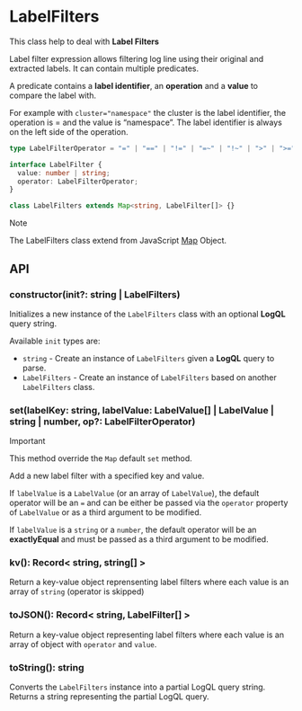 # LabelFilters

This class help to deal with **Label Filters**

Label filter expression allows filtering log line using their original and extracted labels. It can contain multiple predicates.

A predicate contains a **label identifier**, an **operation** and a **value** to compare the label with.

For example with `cluster="namespace"` the cluster is the label identifier, the operation is = and the value is “namespace”. The label identifier is always on the left side of the operation.

```ts
type LabelFilterOperator = "=" | "==" | "!=" | "=~" | "!~" | ">" | ">=" | "<" | "<=";

interface LabelFilter {
  value: number | string;
  operator: LabelFilterOperator;
}

class LabelFilters extends Map<string, LabelFilter[]> {}
```

> [!NOTE]
> The LabelFilters class extend from JavaScript [Map](https://developer.mozilla.org/en-US/docs/Web/JavaScript/Reference/Global_Objects/Map/) Object.

## API

### constructor(init?: string | LabelFilters)

Initializes a new instance of the `LabelFilters` class with an optional **LogQL** query string.

Available `init` types are:
- `string` - Create an instance of `LabelFilters` given a **LogQL** query to parse.
- `LabelFilters` - Create an instance of `LabelFilters` based on another `LabelFilters` class.

### set(labelKey: string, labelValue: LabelValue[] | LabelValue | string | number, op?: LabelFilterOperator)

> [!IMPORTANT]
> This method override the `Map` default `set` method.

Add a new label filter with a specified key and value.

If `labelValue` is a `LabelValue` (or an array of `LabelValue`), the default operator will be an `=` and can be either be passed via the `operator` property of `LabelValue` or as a third argument to be modified.

If `labelValue` is a `string` or a `number`, the default operator will be an **exactlyEqual** and must be passed as a third argument to be modified.

### kv(): Record< string, string[] >

Return a key-value object reprensenting label filters where each value is an array of `string` (operator is skipped)

### toJSON(): Record< string, LabelFilter[] >

Return a key-value object representing label filters where each value is an array of object with `operator` and `value`.

### toString(): string

Converts the `LabelFilters` instance into a partial LogQL query string.
Returns a string representing the partial LogQL query.
